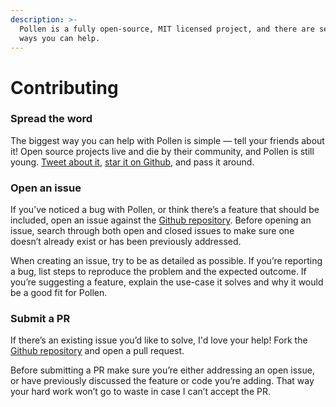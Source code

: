 ```yaml
---
description: >-
  Pollen is a fully open-source, MIT licensed project, and there are several
  ways you can help.
---
```


# Contributing

### Spread the word

The biggest way you can help with Pollen is simple — tell your friends about it! Open source projects live and die by their community, and Pollen is still young. [Tweet about it](https://twitter.com/intent/tweet?url=https%3A%2F%2Fpollen.style&text=Pollen%2C%20utility%20CSS%20for%20the%20future), [star it on Github](https://github.com/peppercornstudio/pollen/stargazers), and pass it around.

### Open an issue

If you’ve noticed a bug with Pollen, or think there’s a feature that should be included, open an issue against the [Github repository](https://github.com/peppercornstudio/pollen). Before opening an issue, search through both open and closed issues to make sure one doesn’t already exist or has been previously addressed.

When creating an issue, try to be as detailed as possible. If you’re reporting a bug, list steps to reproduce the problem and the expected outcome. If you’re suggesting a feature, explain the use-case it solves and why it would be a good fit for Pollen.

### Submit a PR

If there’s an existing issue you’d like to solve, I'd love your help! Fork the [Github repository](https://github.com/peppercornstudio/pollen) and open a pull request.

Before submitting a PR make sure you’re either addressing an open issue, or have previously discussed the feature or code you’re adding. That way your hard work won’t go to waste in case I can’t accept the PR.

